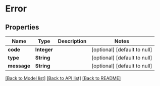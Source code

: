 # Error
## Properties

| Name | Type | Description | Notes |
|------------ | ------------- | ------------- | -------------|
| **code** | **Integer** |  | [optional] [default to null] |
| **type** | **String** |  | [optional] [default to null] |
| **message** | **String** |  | [optional] [default to null] |

[[Back to Model list]](../README.md#documentation-for-models) [[Back to API list]](../README.md#documentation-for-api-endpoints) [[Back to README]](../README.md)

